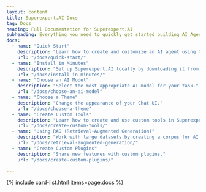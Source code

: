 ```yaml
---
layout: content
title: Superexpert.AI Docs
tag: Docs
heading: Full Documentation for Superexpert.AI
subheading: Everything you need to quickly get started building AI Agents.
docs:
  - name: "Quick Start"
    description: "Learn how to create and customize an AI agent using the Superexpert.AI demo site."
    url: "/docs/quick-start/"
  - name: "Install in Minutes"
    description: "Set up Superexpert.AI locally by downloading it from GitHub."
    url: "/docs/install-in-minutes/"
  - name: "Choose an AI Model"
    description: "Select the most appropriate AI model for your task."
    url: "/docs/choose-an-ai-model"
  - name: "Choose a Theme"
    description: "Change the appearance of your Chat UI."
    url: "/docs/choose-a-theme"
  - name: "Create Custom Tools"
    description: "Learn how to create and use custom tools in Superexpert.AI."
    url: "/docs/create-custom-tools/"
  - name: "Using RAG (Retrieval-Augmented Generation)"
    description: "Work with large datasets by creating a corpus for AI retrieval."
    url: "/docs/retrieval-augmented-generation/"
  - name: "Create Custom Plugins"
    description: "Share new features with custom plugins."
    url: "/docs/create-custom-plugins/"

---
```

{% include card-list.html items=page.docs %}

